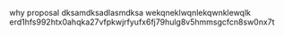 why proposal
dksamdksadlasmdksa
wekqneklwqnlekqwnklewqlk
erd1hfs992htx0ahqka27vfpkwjrfyufx6fj79hulg8v5hmmsgcfcn8sw0nx7t